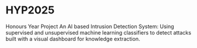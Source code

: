 # HYP2025
Honours Year Project 
An AI based Intrusion Detection System: Using supervised and unsupervised machine learning classifiers to detect attacks built with a visual dashboard for knowledge extraction. 
